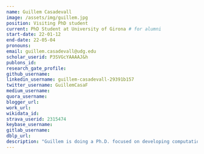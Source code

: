 ```yaml
---
name: Guillem Casadevall
image: /assets/img/guillem.jpg
position: Visiting PhD student
current: PhD Student at University of Girona # for alumni
start-date: 22-01-12
end-date: 22-05-04
pronouns: 
email: guillem.casadevall@udg.edu
scholar_userid: P3SVGcYAAAAJ&h 
publons_id:
research_gate_profile:
github_username:
linkedin_username: guillem-casadevall-29391b157
twitter_username: GuillemCasaF
medium_username:
quora_username:
blogger_url:
work_url:
wikidata_id:
strava_userid: 2315474
keybase_username:
gitlab_username:
dblp_url:
description: "Guillem is doing a Ph.D. focused on developing computational protocols for enzyme design under the supervision of Prof. Sílvia Osuna and co-supervision of Dr. Javier Iglesias. He obtained a Bachelor's degree in Biotechnology and a Master's degree in Advanced Catalysis and Molecular Modeling from the Univesity of Girona."
---
```


